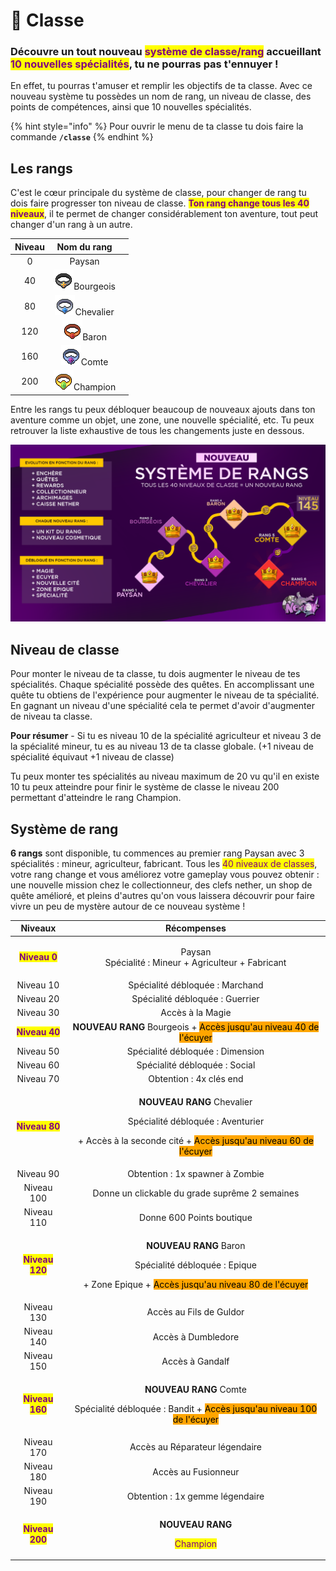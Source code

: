 # 👑 Classe

### Découvre un tout nouveau <mark style="color:purple;">système de classe/rang</mark> accueillant <mark style="color:purple;">10 nouvelles spécialités</mark>, tu ne pourras pas t'ennuyer !&#x20;

En effet, tu pourras t'amuser et remplir les objectifs de ta classe. Avec ce nouveau système tu possèdes un nom de rang, un niveau de classe, des points de compétences, ainsi que 10 nouvelles spécialités.

{% hint style="info" %}
Pour ouvrir le menu de ta classe tu dois faire la commande **`/classe`**
{% endhint %}

## Les rangs

C'est le cœur principale du système de classe, pour changer de rang tu dois faire progresser ton niveau de classe. <mark style="color:purple;">**Ton rang change tous les 40 niveaux**</mark>, il te permet de changer considérablement ton aventure, tout peut changer d'un rang à un autre.&#x20;

<table><thead><tr><th align="center">Niveau</th><th align="center">Nom du rang</th><th data-hidden></th></tr></thead><tbody><tr><td align="center">0</td><td align="center">Paysan</td><td></td></tr><tr><td align="center">40</td><td align="center"><img src="../.gitbook/assets/bourgois_icon.png" alt="">Bourgeois</td><td></td></tr><tr><td align="center">80</td><td align="center"><img src="../.gitbook/assets/knight_icon.png" alt="">Chevalier</td><td></td></tr><tr><td align="center">120</td><td align="center"><img src="../.gitbook/assets/baron_icon (2).png" alt="">Baron</td><td></td></tr><tr><td align="center">160</td><td align="center"><img src="../.gitbook/assets/earl_icon.png" alt="">Comte</td><td></td></tr><tr><td align="center">200</td><td align="center"><img src="../.gitbook/assets/champion_icon.png" alt="">Champion</td><td></td></tr></tbody></table>

Entre les rangs tu peux débloquer beaucoup de nouveaux ajouts dans ton aventure comme un objet, une zone, une nouvelle spécialité, etc. Tu peux retrouver la liste exhaustive de tous les changements juste en dessous.

![](<../.gitbook/assets/image (42).png>)

## Niveau de classe

Pour monter le niveau de ta classe, tu dois augmenter le niveau de tes spécialités. Chaque spécialité possède des quêtes. En accomplissant une quête tu obtiens de l'expérience pour augmenter le niveau de ta spécialité. En gagnant un niveau d'une spécialité cela te permet d'avoir d'augmenter de niveau ta classe.

**Pour résumer** - Si tu es niveau 10 de la spécialité agriculteur et niveau 3 de la spécialité mineur, tu es au niveau 13 de ta classe globale. (+1 niveau de spécialité équivaut +1 niveau de classe)

Tu peux monter tes spécialités au niveau maximum de 20 vu qu'il en existe 10 tu peux atteindre pour finir le système de classe le niveau 200 permettant d'atteindre le rang Champion.&#x20;

## Système de rang

**6 rangs** sont disponible, tu commences au premier rang Paysan avec 3 spécialités : mineur, agriculteur, fabricant. Tous les <mark style="color:purple;">40 niveaux de classes</mark>, votre rang change et vous améliorez votre gameplay vous pouvez obtenir : une nouvelle mission chez le collectionneur, des clefs nether, un shop de quête amélioré, et pleins d'autres qu'on vous laissera découvrir pour faire vivre un peu de mystère autour de ce nouveau système !

|                      Niveaux                      |                                                                                                 Récompenses                                                                                                 |
| :-----------------------------------------------: | :---------------------------------------------------------------------------------------------------------------------------------------------------------------------------------------------------------: |
|  <mark style="color:purple;">**Niveau 0**</mark>  |                                                                       <p>Paysan <br>Spécialité : Mineur + Agriculteur + Fabricant</p>                                                                       |
|                     Niveau 10                     |                                                                                       Spécialité débloquée : Marchand                                                                                       |
|                     Niveau 20                     |                                                                                       Spécialité débloquée : Guerrier                                                                                       |
|                     Niveau 30                     |                                                                                               Accès à la Magie                                                                                              |
|  <mark style="color:purple;">**Niveau 40**</mark> |                                               **NOUVEAU RANG** Bourgeois + <mark style="background-color:orange;">Accès jusqu'au niveau 40 de l'écuyer</mark>                                               |
|                     Niveau 50                     |                                                                                      Spécialité débloquée : Dimension                                                                                       |
|                     Niveau 60                     |                                                                                        Spécialité débloquée : Social                                                                                        |
|                     Niveau 70                     |                                                                                           Obtention : 4x clés end                                                                                           |
|  <mark style="color:purple;">**Niveau 80**</mark> | <p><strong>NOUVEAU RANG</strong> Chevalier</p><p>Spécialité débloquée : Aventurier</p><p>+ Accès à la seconde cité + <mark style="background-color:orange;">Accès jusqu'au niveau 60 de l'écuyer</mark></p> |
|                     Niveau 90                     |                                                                                       Obtention : 1x spawner à Zombie                                                                                       |
|                     Niveau 100                    |                                                                                Donne un clickable du grade suprême 2 semaines                                                                               |
|                     Niveau 110                    |                                                                                          Donne 600 Points boutique                                                                                          |
| <mark style="color:purple;">**Niveau 120**</mark> |           <p><strong>NOUVEAU RANG</strong> Baron</p><p>Spécialité débloquée : Epique </p><p>+ Zone Epique + <mark style="background-color:orange;">Accès jusqu'au niveau 80 de l'écuyer</mark></p>          |
|                     Niveau 130                    |                                                                                           Accès au Fils de Guldor                                                                                           |
|                     Niveau 140                    |                                                                                              Accès à Dumbledore                                                                                             |
|                     Niveau 150                    |                                                                                               Accès à Gandalf                                                                                               |
| <mark style="color:purple;">**Niveau 160**</mark> |                     <p><strong>NOUVEAU RANG</strong> Comte</p><p>Spécialité débloquée : Bandit + <mark style="background-color:orange;">Accès jusqu'au niveau 100 de l'écuyer</mark></p>                    |
|                     Niveau 170                    |                                                                                        Accès au Réparateur légendaire                                                                                       |
|                     Niveau 180                    |                                                                                             Accès au Fusionneur                                                                                             |
|                     Niveau 190                    |                                                                                       Obtention : 1x gemme légendaire                                                                                       |
| <mark style="color:purple;">**Niveau 200**</mark> |                                                           <p><strong>NOUVEAU RANG</strong> </p><p><mark style="color:purple;">Champion</mark></p>                                                           |
